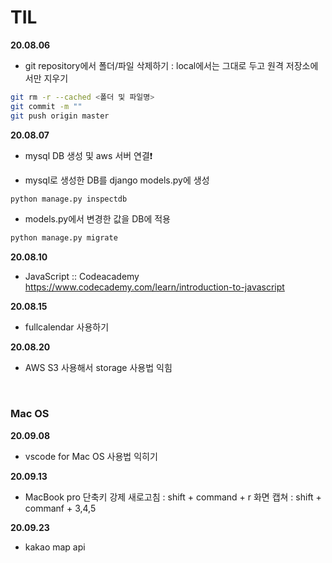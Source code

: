 # TIL



 **20.08.06**

- git repository에서 폴더/파일 삭제하기 : local에서는 그대로 두고 원격 저장소에서만 지우기
```bash
git rm -r --cached <폴더 및 파일명>
git commit -m ""
git push origin master
```


**20.08.07**

- mysql DB 생성 및 aws 서버 연결❗

- mysql로 생성한 DB를 django models.py에 생성
```python
python manage.py inspectdb
```

- models.py에서 변경한 값을 DB에 적용
```python
python manage.py migrate
```

**20.08.10**

- JavaScript :: Codeacademy
https://www.codecademy.com/learn/introduction-to-javascript

**20.08.15**
- fullcalendar 사용하기

**20.08.20**
- AWS S3 사용해서 storage 사용법 익힘
<br>

### Mac OS

**20.09.08**
- vscode for Mac OS 사용법 익히기

**20.09.13**
- MacBook pro 단축키
  강제 새로고침 : shift + command + r
  화면 캡쳐 : shift + commanf + 3,4,5
  
**20.09.23**
- kakao map api
